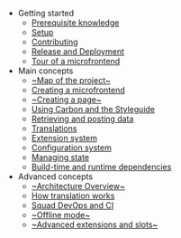 - Getting started
  - [Prerequisite knowledge](getting_started/prerequisites)
  - [Setup](getting_started/setup)
  - [Contributing](getting_started/contributing)
  - [Release and Deployment](getting_started/release_and_deployment)
  - [Tour of a microfrontend](getting_started/tour)
- Main concepts
  - [~Map of the project~](main/map)
  - [Creating a microfrontend](main/creating_a_microfrontend)
  - [~Creating a page~](main/creating_a_page)
  - [Using Carbon and the Styleguide](main/carbon)
  - [Retrieving and posting data](main/data)
  - [Translations](main/translations)
  - [Extension system](main/extensions)
  - [Configuration system](main/config)
  - [Managing state](main/state)
  - [Build-time and runtime dependencies](main/deps)
- Advanced concepts
  - [~Architecture Overview~](advanced/architecture)  <!-- the app shell, the import map -->
  - [How translation works](advanced/translations)
  - [Squad DevOps and CI](advanced/squad_devops)
  - [~Offline mode~](advanced/offline)
  - [~Advanced extensions and slots~](advanced/extensions)
